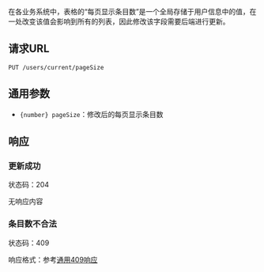 在各业务系统中，表格的“每页显示条目数”是一个全局存储于用户信息中的值，在一处改变该值会影响到所有的列表，因此修改该字段需要后端进行更新。

## 请求URL

    PUT /users/current/pageSize

## 通用参数

- `{number} pageSize`：修改后的每页显示条目数

## 响应

### 更新成功

状态码：204

无响应内容

### 条目数不合法

状态码：409

响应格式：参考[通用409响应](https://github.com/ecomfe/ub-ria/wiki/%E5%89%8D%E5%90%8E%E7%AB%AF%E6%8E%A5%E5%8F%A3%E8%A7%84%E8%8C%83-%E9%80%9A%E7%94%A8%E5%93%8D%E5%BA%94%E6%A0%BC%E5%BC%8F#%E5%8F%82%E6%95%B0%E6%97%A0%E6%95%88)